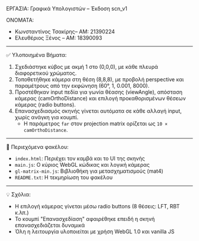 ΕΡΓΑΣΙΑ: Γραφικά Υπολογιστών – Έκδοση scn_v1

ΟΝΟΜΑΤΑ: 
- Κωνσταντίνος Τσακίρης– ΑΜ: 21390224
- Ελευθέριος Ξένος – ΑΜ: 18390093

---

✅ Υλοποιημένα Βήματα:
1. Σχεδιάστηκε κύβος με ακμή 1 στο (0,0,0), με κάθε πλευρά διαφορετικού χρώματος.
2. Τοποθετήθηκε κάμερα στη θέση (8,8,8), με προβολή perspective και παραμέτρους από την εκφώνηση (60°, 1, 0.001, 8000).
3. Προστέθηκαν input πεδία για γωνία θέασης (viewAngle), απόσταση κάμερας (camOrthoDistance) και επιλογή προκαθορισμένων θέσεων κάμερας (radio buttons).
4. Επανασχεδιασμός σκηνής γίνεται αυτόματα σε κάθε αλλαγή input, χωρίς ανάγκη για κουμπί.
   - Η παράμετρος `far` στον projection matrix ορίζεται ως `10 × camOrthoDistance`.

---

📁 Περιεχόμενα φακέλου:
- `index.html`: Περιέχει τον καμβά και το UI της σκηνής
- `main.js`: Ο κύριος WebGL κώδικας και λογική κάμερας
- `gl-matrix-min.js`: Βιβλιοθήκη για μετασχηματισμούς (mat4)
- `README.txt`: Η τεκμηρίωση του φακέλου

---

💡 Σχόλια:
- Η επιλογή κάμερας γίνεται μέσω radio buttons (8 θέσεις: LFT, RBT κ.λπ.)
- Το κουμπί "Επανασχεδίαση" αφαιρέθηκε επειδή η σκηνή επανασχεδιάζεται δυναμικά
- Όλη η λειτουργία υλοποιείται με χρήση WebGL 1.0 και vanilla JS
